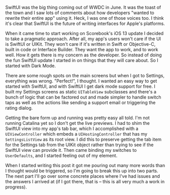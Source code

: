 SwiftUI was the big thing coming out of WWDC in June. It was the toast of the town and I saw lots of comments about how developers "wanted to rewrite their entire app" using it. Heck, I was one of those voices too. I think it's clear that SwiftUI is the future of writing interfaces for Apple's platforms.

When it came time to start working on Scorebook's iOS 13 update I decided to take a pragmatic approach. After all, my app's users won't care if the UI is SwiftUI or UIKit. They won't care if it's written in Swift or Objective-C, built in code or Interface Builder. They want the app to work, and to work well. How it gets there is my concern as the developer. So instead of doing the fun SwiftUI update I started in on things that they will care about. So I started with Dark Mode.

There are some rough spots on the main screens but when I got to Settings, everything was wrong. "Perfect!", I thought. I wanted an easy way to get started with SwiftUI, and with SwiftUI I get dark mode support for free. I built my Settings screens as static `UITableView` subclasses and there's a bunch of logic that can be factored out and made simpler to handle switch taps as well as the actions like sending a support email or triggering the rating dialog.

Getting the bare form up and running was pretty easy all told. I'm not running Catalina yet so I don't get the live previews. I had to shim the SwiftUI view into my app's tab bar, which I accomplished with a `UIViewController` which embeds a `UIHostingController` that has my `SettingsListView` as its root view. I did this to preserve getting the tab item for the Settings tab from the UIKit object rather than trying to see if the SwiftUI view can provide it. Then came binding my switches to `UserDefaults`, and I started feeling out of my element.

When I started writing this post it got me pouring out many more words than I thought would be triggered, so I'm going to break this up into two parts. The next part I'll go over some concrete places where I've had issues and the answers I arrived at (if I got there, that is – this is all very much a work in progress).
